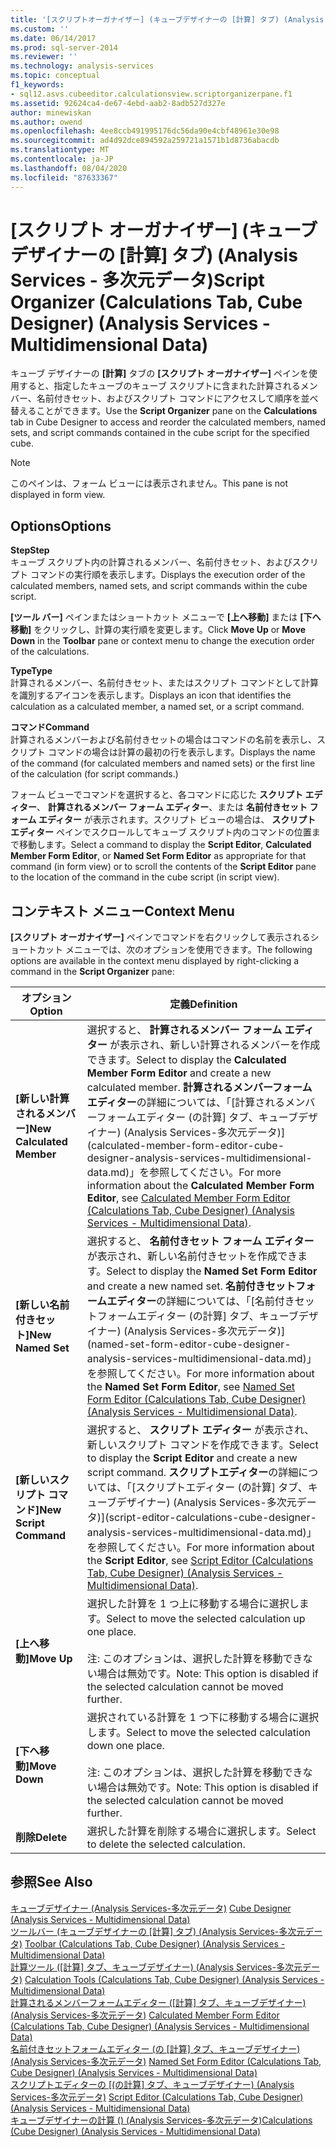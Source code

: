 ```yaml
---
title: '[スクリプトオーガナイザー] (キューブデザイナーの [計算] タブ) (Analysis Services 多次元データ) |Microsoft Docs'
ms.custom: ''
ms.date: 06/14/2017
ms.prod: sql-server-2014
ms.reviewer: ''
ms.technology: analysis-services
ms.topic: conceptual
f1_keywords:
- sql12.asvs.cubeeditor.calculationsview.scriptorganizerpane.f1
ms.assetid: 92624ca4-de67-4ebd-aab2-8adb527d327e
author: minewiskan
ms.author: owend
ms.openlocfilehash: 4ee8ccb491995176dc56da90e4cbf48961e30e98
ms.sourcegitcommit: ad4d92dce894592a259721a1571b1d8736abacdb
ms.translationtype: MT
ms.contentlocale: ja-JP
ms.lasthandoff: 08/04/2020
ms.locfileid: "87633367"
---
```

# <a name="script-organizer-calculations-tab-cube-designer-analysis-services---multidimensional-data"></a><span data-ttu-id="1f0dc-102">[スクリプト オーガナイザー] (キューブ デザイナーの [計算] タブ) (Analysis Services - 多次元データ)</span><span class="sxs-lookup"><span data-stu-id="1f0dc-102">Script Organizer (Calculations Tab, Cube Designer) (Analysis Services - Multidimensional Data)</span></span>
  <span data-ttu-id="1f0dc-103">キューブ デザイナーの **[計算]** タブの **[スクリプト オーガナイザー]** ペインを使用すると、指定したキューブのキューブ スクリプトに含まれた計算されるメンバー、名前付きセット、およびスクリプト コマンドにアクセスして順序を並べ替えることができます。</span><span class="sxs-lookup"><span data-stu-id="1f0dc-103">Use the **Script Organizer** pane on the **Calculations** tab in Cube Designer to access and reorder the calculated members, named sets, and script commands contained in the cube script for the specified cube.</span></span>  
  
> [!NOTE]  
>  <span data-ttu-id="1f0dc-104">このペインは、フォーム ビューには表示されません。</span><span class="sxs-lookup"><span data-stu-id="1f0dc-104">This pane is not displayed in form view.</span></span>  
  
## <a name="options"></a><span data-ttu-id="1f0dc-105">Options</span><span class="sxs-lookup"><span data-stu-id="1f0dc-105">Options</span></span>  
 <span data-ttu-id="1f0dc-106">**Step**</span><span class="sxs-lookup"><span data-stu-id="1f0dc-106">**Step**</span></span>  
 <span data-ttu-id="1f0dc-107">キューブ スクリプト内の計算されるメンバー、名前付きセット、およびスクリプト コマンドの実行順を表示します。</span><span class="sxs-lookup"><span data-stu-id="1f0dc-107">Displays the execution order of the calculated members, named sets, and script commands within the cube script.</span></span>  
  
 <span data-ttu-id="1f0dc-108">**[ツール バー]** ペインまたはショートカット メニューで **[上へ移動]** または **[下へ移動]** をクリックし、計算の実行順を変更します。</span><span class="sxs-lookup"><span data-stu-id="1f0dc-108">Click **Move Up** or **Move Down** in the **Toolbar** pane or context menu to change the execution order of the calculations.</span></span>  
  
 <span data-ttu-id="1f0dc-109">**Type**</span><span class="sxs-lookup"><span data-stu-id="1f0dc-109">**Type**</span></span>  
 <span data-ttu-id="1f0dc-110">計算されるメンバー、名前付きセット、またはスクリプト コマンドとして計算を識別するアイコンを表示します。</span><span class="sxs-lookup"><span data-stu-id="1f0dc-110">Displays an icon that identifies the calculation as a calculated member, a named set, or a script command.</span></span>  
  
 <span data-ttu-id="1f0dc-111">**コマンド**</span><span class="sxs-lookup"><span data-stu-id="1f0dc-111">**Command**</span></span>  
 <span data-ttu-id="1f0dc-112">計算されるメンバーおよび名前付きセットの場合はコマンドの名前を表示し、スクリプト コマンドの場合は計算の最初の行を表示します。</span><span class="sxs-lookup"><span data-stu-id="1f0dc-112">Displays the name of the command (for calculated members and named sets) or the first line of the calculation (for script commands.)</span></span>  
  
 <span data-ttu-id="1f0dc-113">フォーム ビューでコマンドを選択すると、各コマンドに応じた **スクリプト エディター**、 **計算されるメンバー フォーム エディター**、または **名前付きセット フォーム エディター** が表示されます。スクリプト ビューの場合は、 **スクリプト エディター** ペインでスクロールしてキューブ スクリプト内のコマンドの位置まで移動します。</span><span class="sxs-lookup"><span data-stu-id="1f0dc-113">Select a command to display the **Script Editor**, **Calculated Member Form Editor**, or **Named Set Form Editor** as appropriate for that command (in form view) or to scroll the contents of the **Script Editor** pane to the location of the command in the cube script (in script view).</span></span>  
  
## <a name="context-menu"></a><span data-ttu-id="1f0dc-114">コンテキスト メニュー</span><span class="sxs-lookup"><span data-stu-id="1f0dc-114">Context Menu</span></span>  
 <span data-ttu-id="1f0dc-115">**[スクリプト オーガナイザー]** ペインでコマンドを右クリックして表示されるショートカット メニューでは、次のオプションを使用できます。</span><span class="sxs-lookup"><span data-stu-id="1f0dc-115">The following options are available in the context menu displayed by right-clicking a command in the **Script Organizer** pane:</span></span>  
  
|<span data-ttu-id="1f0dc-116">オプション</span><span class="sxs-lookup"><span data-stu-id="1f0dc-116">Option</span></span>|<span data-ttu-id="1f0dc-117">定義</span><span class="sxs-lookup"><span data-stu-id="1f0dc-117">Definition</span></span>|  
|------------|----------------|  
|<span data-ttu-id="1f0dc-118">**[新しい計算されるメンバー]**</span><span class="sxs-lookup"><span data-stu-id="1f0dc-118">**New Calculated Member**</span></span>|<span data-ttu-id="1f0dc-119">選択すると、 **計算されるメンバー フォーム エディター** が表示され、新しい計算されるメンバーを作成できます。</span><span class="sxs-lookup"><span data-stu-id="1f0dc-119">Select to display the **Calculated Member Form Editor** and create a new calculated member.</span></span> <span data-ttu-id="1f0dc-120">**計算されるメンバーフォームエディター**の詳細については、「[計算されるメンバーフォームエディター &#40;の計算] タブ、キューブデザイナー&#41; &#40;Analysis Services-多次元データ&#41;](calculated-member-form-editor-cube-designer-analysis-services-multidimensional-data.md)」を参照してください。</span><span class="sxs-lookup"><span data-stu-id="1f0dc-120">For more information about the **Calculated Member Form Editor**, see [Calculated Member Form Editor &#40;Calculations Tab, Cube Designer&#41; &#40;Analysis Services - Multidimensional Data&#41;](calculated-member-form-editor-cube-designer-analysis-services-multidimensional-data.md).</span></span>|  
|<span data-ttu-id="1f0dc-121">**[新しい名前付きセット]**</span><span class="sxs-lookup"><span data-stu-id="1f0dc-121">**New Named Set**</span></span>|<span data-ttu-id="1f0dc-122">選択すると、 **名前付きセット フォーム エディター** が表示され、新しい名前付きセットを作成できます。</span><span class="sxs-lookup"><span data-stu-id="1f0dc-122">Select to display the **Named Set Form Editor** and create a new named set.</span></span> <span data-ttu-id="1f0dc-123">**名前付きセットフォームエディター**の詳細については、「[名前付きセットフォームエディター &#40;の計算] タブ、キューブデザイナー&#41; &#40;Analysis Services-多次元データ&#41;](named-set-form-editor-cube-designer-analysis-services-multidimensional-data.md)」を参照してください。</span><span class="sxs-lookup"><span data-stu-id="1f0dc-123">For more information about the **Named Set Form Editor**, see [Named Set Form Editor &#40;Calculations Tab, Cube Designer&#41; &#40;Analysis Services - Multidimensional Data&#41;](named-set-form-editor-cube-designer-analysis-services-multidimensional-data.md).</span></span>|  
|<span data-ttu-id="1f0dc-124">**[新しいスクリプト コマンド]**</span><span class="sxs-lookup"><span data-stu-id="1f0dc-124">**New Script Command**</span></span>|<span data-ttu-id="1f0dc-125">選択すると、 **スクリプト エディター** が表示され、新しいスクリプト コマンドを作成できます。</span><span class="sxs-lookup"><span data-stu-id="1f0dc-125">Select to display the **Script Editor** and create a new script command.</span></span> <span data-ttu-id="1f0dc-126">**スクリプトエディター**の詳細については、「[スクリプトエディター &#40;の計算] タブ、キューブデザイナー&#41; &#40;Analysis Services-多次元データ&#41;](script-editor-calculations-cube-designer-analysis-services-multidimensional-data.md)」を参照してください。</span><span class="sxs-lookup"><span data-stu-id="1f0dc-126">For more information about the **Script Editor**, see [Script Editor &#40;Calculations Tab, Cube Designer&#41; &#40;Analysis Services - Multidimensional Data&#41;](script-editor-calculations-cube-designer-analysis-services-multidimensional-data.md).</span></span>|  
|<span data-ttu-id="1f0dc-127">**[上へ移動]**</span><span class="sxs-lookup"><span data-stu-id="1f0dc-127">**Move Up**</span></span>|<span data-ttu-id="1f0dc-128">選択した計算を 1 つ上に移動する場合に選択します。</span><span class="sxs-lookup"><span data-stu-id="1f0dc-128">Select to move the selected calculation up one place.</span></span><br /><br /> <span data-ttu-id="1f0dc-129">注: このオプションは、選択した計算を移動できない場合は無効です。</span><span class="sxs-lookup"><span data-stu-id="1f0dc-129">Note: This option is disabled if the selected calculation cannot be moved further.</span></span>|  
|<span data-ttu-id="1f0dc-130">**[下へ移動]**</span><span class="sxs-lookup"><span data-stu-id="1f0dc-130">**Move Down**</span></span>|<span data-ttu-id="1f0dc-131">選択されている計算を 1 つ下に移動する場合に選択します。</span><span class="sxs-lookup"><span data-stu-id="1f0dc-131">Select to move the selected calculation down one place.</span></span><br /><br /> <span data-ttu-id="1f0dc-132">注: このオプションは、選択した計算を移動できない場合は無効です。</span><span class="sxs-lookup"><span data-stu-id="1f0dc-132">Note: This option is disabled if the selected calculation cannot be moved further.</span></span>|  
|<span data-ttu-id="1f0dc-133">**削除**</span><span class="sxs-lookup"><span data-stu-id="1f0dc-133">**Delete**</span></span>|<span data-ttu-id="1f0dc-134">選択した計算を削除する場合に選択します。</span><span class="sxs-lookup"><span data-stu-id="1f0dc-134">Select to delete the selected calculation.</span></span>|  
  
## <a name="see-also"></a><span data-ttu-id="1f0dc-135">参照</span><span class="sxs-lookup"><span data-stu-id="1f0dc-135">See Also</span></span>  
 <span data-ttu-id="1f0dc-136">[キューブデザイナー &#40;Analysis Services-多次元データ&#41;](cube-designer-analysis-services-multidimensional-data.md) </span><span class="sxs-lookup"><span data-stu-id="1f0dc-136">[Cube Designer &#40;Analysis Services - Multidimensional Data&#41;](cube-designer-analysis-services-multidimensional-data.md) </span></span>  
 <span data-ttu-id="1f0dc-137">[ツールバー &#40;キューブデザイナーの [計算] タブ&#41; &#40;Analysis Services-多次元データ&#41;](toolbar-calculations-tab-cube-designer-analysis-services-multidimensional-data.md) </span><span class="sxs-lookup"><span data-stu-id="1f0dc-137">[Toolbar &#40;Calculations Tab, Cube Designer&#41; &#40;Analysis Services - Multidimensional Data&#41;](toolbar-calculations-tab-cube-designer-analysis-services-multidimensional-data.md) </span></span>  
 <span data-ttu-id="1f0dc-138">[計算ツール &#40;[計算] タブ、キューブデザイナー&#41; &#40;Analysis Services-多次元データ&#41;](calculation-tools-cube-designer-analysis-services-multidimensional-data.md) </span><span class="sxs-lookup"><span data-stu-id="1f0dc-138">[Calculation Tools &#40;Calculations Tab, Cube Designer&#41; &#40;Analysis Services - Multidimensional Data&#41;](calculation-tools-cube-designer-analysis-services-multidimensional-data.md) </span></span>  
 <span data-ttu-id="1f0dc-139">[計算されるメンバーフォームエディター &#40;[計算] タブ、キューブデザイナー&#41; &#40;Analysis Services-多次元データ&#41;](calculated-member-form-editor-cube-designer-analysis-services-multidimensional-data.md) </span><span class="sxs-lookup"><span data-stu-id="1f0dc-139">[Calculated Member Form Editor &#40;Calculations Tab, Cube Designer&#41; &#40;Analysis Services - Multidimensional Data&#41;](calculated-member-form-editor-cube-designer-analysis-services-multidimensional-data.md) </span></span>  
 <span data-ttu-id="1f0dc-140">[名前付きセットフォームエディター &#40;の [計算] タブ、キューブデザイナー&#41; &#40;Analysis Services-多次元データ&#41;](named-set-form-editor-cube-designer-analysis-services-multidimensional-data.md) </span><span class="sxs-lookup"><span data-stu-id="1f0dc-140">[Named Set Form Editor &#40;Calculations Tab, Cube Designer&#41; &#40;Analysis Services - Multidimensional Data&#41;](named-set-form-editor-cube-designer-analysis-services-multidimensional-data.md) </span></span>  
 <span data-ttu-id="1f0dc-141">[スクリプトエディターの [&#40;の計算] タブ、キューブデザイナー&#41; &#40;Analysis Services-多次元データ&#41;](script-editor-calculations-cube-designer-analysis-services-multidimensional-data.md) </span><span class="sxs-lookup"><span data-stu-id="1f0dc-141">[Script Editor &#40;Calculations Tab, Cube Designer&#41; &#40;Analysis Services - Multidimensional Data&#41;](script-editor-calculations-cube-designer-analysis-services-multidimensional-data.md) </span></span>  
 [<span data-ttu-id="1f0dc-142">キューブデザイナーの計算 &#40;&#41; &#40;Analysis Services-多次元データ&#41;</span><span class="sxs-lookup"><span data-stu-id="1f0dc-142">Calculations &#40;Cube Designer&#41; &#40;Analysis Services - Multidimensional Data&#41;</span></span>](calculations-cube-designer-analysis-services-multidimensional-data.md)  
  
  
